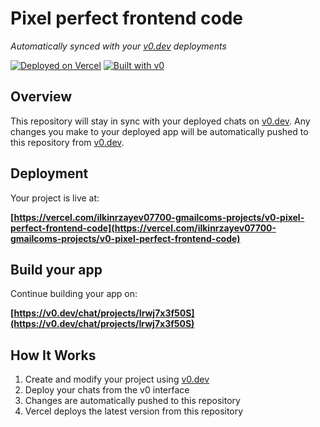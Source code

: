# Pixel perfect frontend code

*Automatically synced with your [v0.dev](https://v0.dev) deployments*

[![Deployed on Vercel](https://img.shields.io/badge/Deployed%20on-Vercel-black?style=for-the-badge&logo=vercel)](https://vercel.com/ilkinrzayev07700-gmailcoms-projects/v0-pixel-perfect-frontend-code)
[![Built with v0](https://img.shields.io/badge/Built%20with-v0.dev-black?style=for-the-badge)](https://v0.dev/chat/projects/Irwj7x3f50S)

## Overview

This repository will stay in sync with your deployed chats on [v0.dev](https://v0.dev).
Any changes you make to your deployed app will be automatically pushed to this repository from [v0.dev](https://v0.dev).

## Deployment

Your project is live at:

**[https://vercel.com/ilkinrzayev07700-gmailcoms-projects/v0-pixel-perfect-frontend-code](https://vercel.com/ilkinrzayev07700-gmailcoms-projects/v0-pixel-perfect-frontend-code)**

## Build your app

Continue building your app on:

**[https://v0.dev/chat/projects/Irwj7x3f50S](https://v0.dev/chat/projects/Irwj7x3f50S)**

## How It Works

1. Create and modify your project using [v0.dev](https://v0.dev)
2. Deploy your chats from the v0 interface
3. Changes are automatically pushed to this repository
4. Vercel deploys the latest version from this repository

